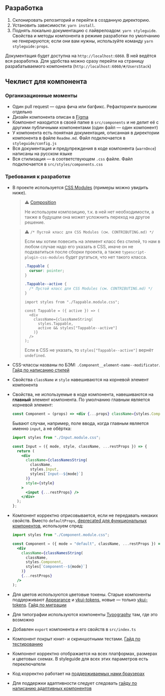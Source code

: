 ## Разработка

1. Склонировать репозиторий и перейти в созданную директорию.
2. Установить зависимости: `yarn install`.
3. Поднять локально документацию с лайврелоадом: `yarn styleguide`. Свойства и методы компонента в режиме разработки по умолчанию не генерируются; если они вам нужны, используйте команду `yarn styleguide:props`.

Документация будет доступна на `http://localhost:6060`. В ней ведётся вся разработка. Для удобства можно сразу перейти на страницу разрабатываемого компонента (`http://localhost:6060/#/UsersStack`)

## Чеклист для компонента

### Организационные моменты

- Один pull request — одна фича или багфикс. Рефакторинги выносим отдельно
- Дизайн компонента описан в [Figma](https://www.figma.com/@vk)
- Компонент находится в своей папке в `src/components` и не делит её с другими публичными компонентами (один файл — один компонент)
- У компонента есть понятная документация, описанная в директории компонента в файле `Readme.md`. Файл подключается в `styleguide/config.js`
- Вся документация и предупреждения в коде компонента (`warnOnce`) написаны на русском языке
- Вся стилизация — в соответствующем `.css` файле. Файл подключается в `src/styles/components.css`

### Требования к разработке

- В проекте используется [CSS Modules](https://github.com/css-modules/css-modules) (примеры можно увидить ниже).

  > ⚠️ [Composition](https://github.com/css-modules/css-modules#composition)
  >
  > Не используем композицию, т.к. в ней нет необходимости,
  > а также в будущем она может усложнить переход на другое решение.

  > ⚠️ `/* Пустой класс для CSS Modules (см. CONTRIBUTING.md) */`
  >
  > Если мы хотим повесить на элемент класс без стилей, то нам в любом случае надо его указать в CSS, иначе
  > он не подхватиться после сборки проекта, а также `typescript-plugin-css-modules` будет ругаться, что нет такого класса.
  >
  > ```css
  > .Tappable {
  >   cursor: pointer;
  > }
  >
  > .Tappable--active {
  >   /* Пустой класс для CSS Modules (см. CONTRIBUTING.md) */
  > }
  > ```
  >
  > ```tsx
  > import styles from "./Tappable.module.css";
  >
  > const Tappable = ({ active }) => (
  >   <div
  >     className={classNameString(
  >       styles.Tappable,
  >       active && styles["Tappable--active"]
  >     )}
  >   />
  > );
  > ```
  >
  > Если в CSS не указать, то `styles["Tappable--active"]` вернёт `undefined`.

- CSS-классы названы по БЭМ: `.Component__element-name--modificator`. [Гайд по написанию стилей](https://github.com/VKCOM/VKUI/blob/master/docs/CSS_GUIDE.md)
- Свойства `className` и `style` навешиваются на корневой элемент компонента
- Свойства, не используемые в коде компонента, навешиваются на **главный** элемент компонента. По умолчанию главным является корневой элемент:

  ```jsx
  const Component = (props) => <div {...props} className={styles.Component} />;
  ```

  Бывают случаи, например, поле ввода, когда главным является именно `input`, а не обёртка:

  ```jsx
  import styles from "./Input.module.css";

  const Input = ({ mode, style, className, ...restProps }) => {
    return (
      <div
        className={classNamesString(
          className,
          styles.Input,
          styles[`Input--${mode}`]
        )}
        style={style}
      >
        <input {...restProps} />
      </div>
    );
  };
  ```

- Компонент корректно отрисовывается, если не передавать никаких свойств. Вместо `defaultProps`, [deprecated для функциональных компонентов](https://github.com/facebook/react/pull/16210), используем спред:

  ```jsx
  import styles from "./Component.module.css";

  const Component = ({ mode = "default", className, ...restProps }) => (
    <div
      className={classNamesString(
        className,
        styles.Component,
        styles[`Component--${mode}`]
      )}
      {...restProps}
    />
  );
  ```

- Для цветов используются цветовые токены. Старые компоненты поддерживают [Appearance](https://github.com/VKCOM/Appearance) и [vkui-tokens](https://github.com/VKCOM/vkui-tokens), новые — только [vkui-tokens](https://github.com/VKCOM/vkui-tokens). [Гайд по миграции](https://github.com/VKCOM/VKUI/blob/master/docs/VKUI_TOKENS_MIGRATION_GUIDE.md)
- Для типографии используются компоненты [Typography](https://vkcom.github.io/VKUI/#!/Typography) там, где это возможно
- Добавлен `export` компонента и его свойств в `src/index.ts`
- Компонент покрыт юнит- и скриншотными тестами. [Гайд по тестированию](https://github.com/VKCOM/VKUI/blob/master/docs/TESTING.md)
- Компонент корректно отображается на всех платформах, размерах и цветовых схемах. В styleguide для всех этих параметров есть переключатели
- Код корректно работает на [поддерживаемых нами браузерах](https://github.com/VKCOM/VKUI#%D0%B1%D1%80%D0%B0%D1%83%D0%B7%D0%B5%D1%80%D1%8B)
- Для поддержки адаптивности следует следовать [гайду по написанию адаптивных компонентов](https://github.com/VKCOM/VKUI/blob/master/docs/ADAPTIVITY_GUIDE.md)
